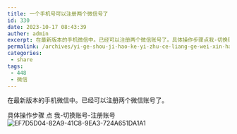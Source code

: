 ```yaml
---
title: 一个手机号可以注册两个微信号了
id: 330
date: 2023-10-17 08:43:39
auther: admin
excerpt: 在最新版本的手机微信中。已经可以注册两个微信账号了。具体操作步骤点我-切换账号-注册账号
permalink: /archives/yi-ge-shou-ji-hao-ke-yi-zhu-ce-liang-ge-wei-xin-hao-le
categories:
 - share
tags: 
 - 448
 - 微信
---
```


在最新版本的手机微信中。已经可以注册两个微信账号了。

具体操作步骤
点
我-切换账号-注册账号![EF7D5D04-82A9-41C8-9EA3-724A651DA1A1](https://blog-1312096806.cos.ap-guangzhou.myqcloud.com/halo/EF7D5D04-82A9-41C8-9EA3-724A651DA1A1.png)